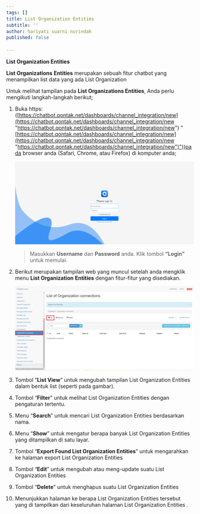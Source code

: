 ```yaml
---
tags: []
title: List Organization Entities
subtitle: ''
author: hariyati suarni nurindah
published: false

---
```

**List Organization Entities**

**List Organizations** **Entities** merupakan sebuah fitur chatbot yang menampilkan list data yang ada List Organization

Untuk melihat tampilan pada **List Organizations Entities**, Anda perlu mengikuti langkah-langkah berikut;

 1. Buka https: ([https://chatbot.qontak.net/dashboards/channel_integration/new](https://chatbot.qontak.net/dashboards/channel_integration/new "https://chatbot.qontak.net/dashboards/channel_integration/new") "[https://chatbot.qontak.net/dashboards/channel_integration/new](https://chatbot.qontak.net/dashboards/channel_integration/new "https://chatbot.qontak.net/dashboards/channel_integration/new")"))pada browser anda (Safari, Chrome, atau Firefox) di komputer anda;

    ![](/uploads/channell.PNG)

    > Masukkan **Username** dan **Password** anda. Klik tombol **“Login”** untuk memulai.
 2. Berikut merupakan tampilan web yang muncul setelah anda mengklik menu **List Organization** **Entities** dengan fitur-fitur yang disediakan.

    ![](/uploads/organizationsconnections1.PNG)
 3. Tombol “**List View**” untuk mengubah tampilan List Organization Entities dalam bentuk list (seperti pada gambar).
 4. Tombol “**Filter**” untuk melihat List Organization Entities dengan pengaturan tertentu.
 5. Menu “**Search**” untuk mencari List Organization Entities berdasarkan nama.
 6. Menu “**Show**” untuk mengatur berapa banyak List Organization Entities yang ditampilkan di satu layar.
 7. Tombol “**Export Found List Organization Entities**” untuk mengarahkan ke halaman export List Organization Entities 
 8. Tombol “**Edit**” untuk mengubah atau meng-update suatu List Organization Entities 
 9. Tombol “**Delete**” untuk menghapus suatu List Organization Entities 
10. Menunjukkan halaman ke berapa List Organization Entities tersebut yang di tampilkan dari keseluruhan halaman List Organization Entities .